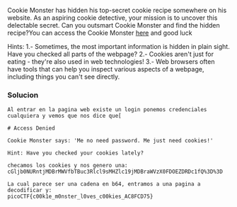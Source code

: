 Cookie Monster has hidden his top-secret cookie recipe somewhere on his website. As an aspiring cookie detective, your mission is to uncover this delectable secret. Can you outsmart Cookie Monster and find the hidden recipe?You can access the Cookie Monster [here](http://verbal-sleep.picoctf.net:49480/) and good luck

Hints:
1.- Sometimes, the most important information is hidden in plain sight. Have you checked all parts of the webpage?
2.- Cookies aren't just for eating - they're also used in web technologies!
3.- Web browsers often have tools that can help you inspect various aspects of a webpage, including things you can't see directly.

### Solucion

```
Al entrar en la pagina web existe un login ponemos credenciales cualquiera y vemos que nos dice que[

# Access Denied

Cookie Monster says: 'Me no need password. Me just need cookies!'

Hint: Have you checked your cookies lately?

checamos los cookies y nos genero una:
cGljb0NURntjMDBrMWVfbTBuc3Rlcl9sMHZlc19jMDBraWVzX0FDOEZDRDc1fQ%3D%3D

La cual parece ser una cadena en b64, entramos a una pagina a decodificar y:
picoCTF{c00k1e_m0nster_l0ves_c00kies_AC8FCD75}
```